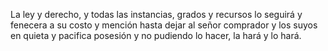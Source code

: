 La ley y derecho, y todas las instancias, grados y recursos lo seguirá y fenecera a su costo y mención hasta dejar al señor comprador y los suyos en quieta y pacifica posesión y no pudiendo lo hacer, la hará y lo hará.